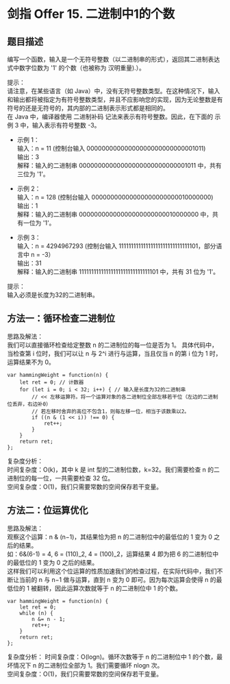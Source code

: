 # 剑指 Offer 15. 二进制中1的个数
## 题目描述
编写一个函数，输入是一个无符号整数（以二进制串的形式），返回其二进制表达式中数字位数为 '1' 的个数（也被称为 汉明重量).）。

提示：  
请注意，在某些语言（如 Java）中，没有无符号整数类型。在这种情况下，输入和输出都将被指定为有符号整数类型，并且不应影响您的实现，因为无论整数是有符号的还是无符号的，其内部的二进制表示形式都是相同的。  
在 Java 中，编译器使用 二进制补码 记法来表示有符号整数。因此，在下面的 示例 3 中，输入表示有符号整数 -3。  

* 示例 1：  
输入：n = 11 (控制台输入 00000000000000000000000000001011)  
输出：3  
解释：输入的二进制串 00000000000000000000000000001011 中，共有三位为 '1'。  

* 示例 2：  
输入：n = 128 (控制台输入 00000000000000000000000010000000)  
输出：1  
解释：输入的二进制串 00000000000000000000000010000000 中，共有一位为 '1'。  

* 示例 3：  
输入：n = 4294967293 (控制台输入 11111111111111111111111111111101，部分语言中 n = -3）  
输出：31  
解释：输入的二进制串 11111111111111111111111111111101 中，共有 31 位为 '1'。  

提示：  
输入必须是长度为32的二进制串。  

## 方法一：循环检查二进制位  
思路及解法：  
我们可以直接循环检查给定整数 n 的二进制位的每一位是否为 1。
具体代码中，当检查第 i 位时，我们可以让 n 与 2^i 进行与运算，当且仅当 n 的第 i 位为 1 时，运算结果不为 0。
```
var hammingWeight = function(n) {
    let ret = 0; // 计数器
    for (let i = 0; i < 32; i++) { // 输入是长度为32的二进制串
        // << 左移运算符。将一个运算对象的各二进制位全部左移若干位（左边的二进制位丢弃，右边补0）
        // 若左移时舍弃的高位不包含1，则每左移一位，相当于该数乘以2。
        if ((n & (1 << i)) !== 0) {
            ret++;
        }
    }
    return ret;
};
```
复杂度分析：  
时间复杂度：O(k)，其中 k 是 int 型的二进制位数，k=32。我们需要检查 n 的二进制位的每一位，一共需要检查 32 位。  
空间复杂度：O(1)，我们只需要常数的空间保存若干变量。

## 方法二：位运算优化
思路及解法：  
观察这个运算：n & (n−1)，其结果恰为把 n 的二进制位中的最低位的 1 变为 0 之后的结果。  
如：6&(6-1) = 4, 6 = (110)_2, 4 = (100)_2，运算结果 4 即为把 6 的二进制位中的最低位的 1 变为 0 之后的结果。  
这样我们可以利用这个位运算的性质加速我们的检查过程，在实际代码中，我们不断让当前的 n 与 n−1 做与运算，直到 n 变为 0 即可。因为每次运算会使得 n 的最低位的 1 被翻转，因此运算次数就等于 n 的二进制位中 1 的个数。  
```
var hammingWeight = function(n) {
    let ret = 0;
    while (n) {
        n &= n - 1;
        ret++;
    }
    return ret;
};
```
复杂度分析：
时间复杂度：O(logn)。循环次数等于 n 的二进制位中 1 的个数，最坏情况下 n 的二进制位全部为 1。我们需要循环 nlogn 次。  
空间复杂度：O(1)，我们只需要常数的空间保存若干变量。